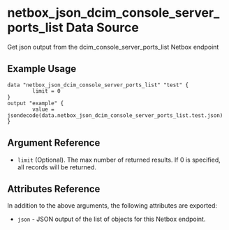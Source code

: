 # netbox\_json\_dcim\_console\_server\_ports\_list Data Source

Get json output from the dcim_console_server_ports_list Netbox endpoint

## Example Usage

```hcl
data "netbox_json_dcim_console_server_ports_list" "test" {
        limit = 0
}
output "example" {
        value = jsondecode(data.netbox_json_dcim_console_server_ports_list.test.json)
}
```

## Argument Reference

* ``limit`` (Optional). The max number of returned results. If 0 is specified, all records will be returned.

## Attributes Reference

In addition to the above arguments, the following attributes are exported:
* ``json`` - JSON output of the list of objects for this Netbox endpoint.

